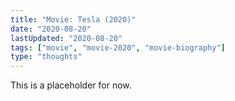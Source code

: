```yaml
---
title: "Movie: Tesla (2020)"
date: "2020-08-20"
lastUpdated: "2020-08-20"
tags: ["movie", "movie-2020", "movie-biography"]
type: "thoughts"
---
```


This is a placeholder for now.
